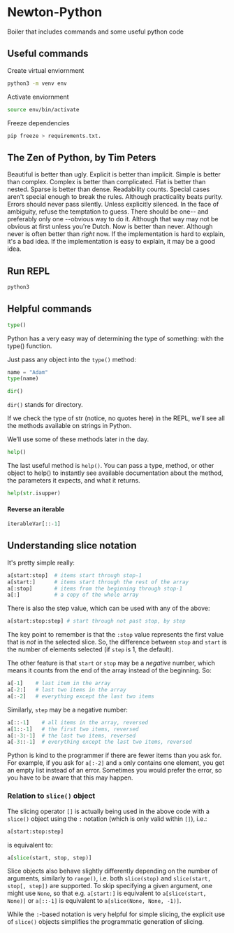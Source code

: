 # Newton-Python

Boiler that includes commands and some useful python code

## Useful commands

Create virtual enviornment

```bash
python3 -m venv env
```

Activate enviornment

```bash
source env/bin/activate
```

Freeze dependencies

```bash
pip freeze > requirements.txt.
```

## The Zen of Python, by Tim Peters

Beautiful is better than ugly.
Explicit is better than implicit.
Simple is better than complex.
Complex is better than complicated.
Flat is better than nested.
Sparse is better than dense.
Readability counts.
Special cases aren't special enough to break the rules.
Although practicality beats purity.
Errors should never pass silently.
Unless explicitly silenced.
In the face of ambiguity, refuse the temptation to guess.
There should be one-- and preferably only one --obvious way to do it.
Although that way may not be obvious at first unless you're Dutch.
Now is better than never.
Although never is often better than _right_ now.
If the implementation is hard to explain, it's a bad idea.
If the implementation is easy to explain, it may be a good idea.

## Run REPL

```bash
python3
```

## Helpful commands

```python
type()
```

Python has a very easy way of determining the type of something: with the type() function.

Just pass any object into the `type()` method:

```python
name = "Adam"
type(name)
```

```python
dir()
```

`dir()` stands for directory.

If we check the type of str (notice, no quotes here) in the REPL, we’ll see all the methods available on strings in Python.

We’ll use some of these methods later in the day.

```python
help()
```

The last useful method is `help()`.
You can pass a type, method, or other object to help() to instantly see available documentation about the method, the parameters it expects, and what it returns.

```python
help(str.isupper)
```

#### Reverse an iterable
```python
iterableVar[::-1]
```

## Understanding slice notation

It's pretty simple really:

```python
a[start:stop]  # items start through stop-1
a[start:]      # items start through the rest of the array
a[:stop]       # items from the beginning through stop-1
a[:]           # a copy of the whole array
```
There is also the step value, which can be used with any of the above:

```python
a[start:stop:step] # start through not past stop, by step
```

The key point to remember is that the  `:stop`  value represents the first value that is  _not_  in the selected slice. So, the difference between  `stop`  and  `start`  is the number of elements selected (if  `step`  is 1, the default).

The other feature is that  `start`  or  `stop`  may be a  _negative_  number, which means it counts from the end of the array instead of the beginning. So:

```python
a[-1]    # last item in the array
a[-2:]   # last two items in the array
a[:-2]   # everything except the last two items
```

Similarly,  `step`  may be a negative number:

```python
a[::-1]    # all items in the array, reversed
a[1::-1]   # the first two items, reversed
a[:-3:-1]  # the last two items, reversed
a[-3::-1]  # everything except the last two items, reversed
```

Python is kind to the programmer if there are fewer items than you ask for. For example, if you ask for  `a[:-2]`  and  `a`  only contains one element, you get an empty list instead of an error. Sometimes you would prefer the error, so you have to be aware that this may happen.

### Relation to  `slice()`  object

The slicing operator  `[]`  is actually being used in the above code with a  `slice()`  object using the  `:`  notation (which is only valid within  `[]`), i.e.:

```python
a[start:stop:step]
```

is equivalent to:

```python
a[slice(start, stop, step)]
```

Slice objects also behave slightly differently depending on the number of arguments, similarly to  `range()`, i.e. both  `slice(stop)`  and  `slice(start, stop[, step])`  are supported. To skip specifying a given argument, one might use  `None`, so that e.g.  `a[start:]`  is equivalent to  `a[slice(start, None)]`  or  `a[::-1]`  is equivalent to  `a[slice(None, None, -1)]`.

While the  `:`-based notation is very helpful for simple slicing, the explicit use of  `slice()`  objects simplifies the programmatic generation of slicing.
